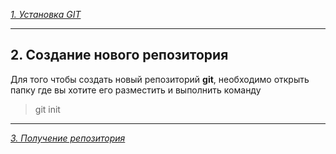 [*1. Установка GIT*](./install.md)

---
## 2. Создание нового репозитория

Для того чтобы создать новый репозиторий **git**, необходимо открыть папку где вы хотите его разместить и выполнить команду

>git init



---
[*3. Получение репозитория*](./getrep.md)